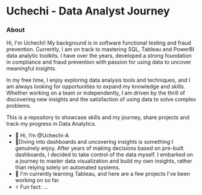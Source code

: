 # Uchechi  - Data Analyst Journey

### About 
Hi, I'm Uchechi! My background is in software functional testing and fraud prevention. Currently, I am on track to mastering SQL, Tableau and PowerBI data analytic toolkits. I have over the years, developed a strong foundation in compliance and fraud prevention with passion for using data to uncover meaningful insights. 

In my free time, I enjoy exploring data analysis tools and techniques, and I am always looking for opportunities to expand my knowledge and skills. Whether working on a team or independently, I am driven by the thrill of discovering new insights and the satisfaction of using data to solve complex problems.

This is a repository to showcase skills and my journey, share projects and track my progress in Data Analytics.








- 👋 Hi, I’m @Uchechi-A
- 👀Diving into dashboards and uncovering insights is something I genuinely enjoy. After years of making decisions based on pre-built dashboards, I decided to take control of the data myself. I embarked on a journey to master data visualization and build my own insights, rather than relying solely on automated systems.
- 🌱 I'm currently learning Tableau, and here are a few projects I've been working on so far.
- ⚡ Fun fact: ...

<!---
Uchechi-A/Uchechi-A is a ✨ special ✨ repository because its `README.md` (this file) appears on your GitHub profile.
You can click the Preview link to take a look at your changes.
--->
